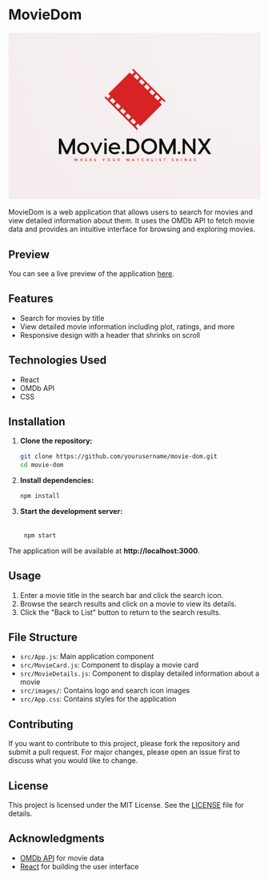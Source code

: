 # MovieDom
![MovieDom Logo](./src/images/moviedom_logo.png)

MovieDom is a web application that allows users to search for movies and view detailed information about them. It uses the OMDb API to fetch movie data and provides an intuitive interface for browsing and exploring movies.

## Preview

You can see a live preview of the application [here](https://girish-sakore.github.io/movie-dom/).

## Features

- Search for movies by title
- View detailed movie information including plot, ratings, and more
- Responsive design with a header that shrinks on scroll

## Technologies Used

- React
- OMDb API
- CSS

## Installation

1. **Clone the repository:**

   ```bash
   git clone https://github.com/yourusername/movie-dom.git
   cd movie-dom

2. **Install dependencies:**

   ```bash
   npm install

3. **Start the development server:**
   ```bash

    npm start

The application will be available at **http://localhost:3000**.

## Usage

1. Enter a movie title in the search bar and click the search icon.
2. Browse the search results and click on a movie to view its details.
3. Click the "Back to List" button to return to the search results.

## File Structure

- `src/App.js`: Main application component
- `src/MovieCard.js`: Component to display a movie card
- `src/MovieDetails.js`: Component to display detailed information about a movie
- `src/images/`: Contains logo and search icon images
- `src/App.css`: Contains styles for the application

## Contributing

If you want to contribute to this project, please fork the repository and submit a pull request. For major changes, please open an issue first to discuss what you would like to change.

## License

This project is licensed under the MIT License. See the [LICENSE](LICENSE) file for details.

## Acknowledgments

- [OMDb API](https://www.omdbapi.com/) for movie data
- [React](https://reactjs.org/) for building the user interface

